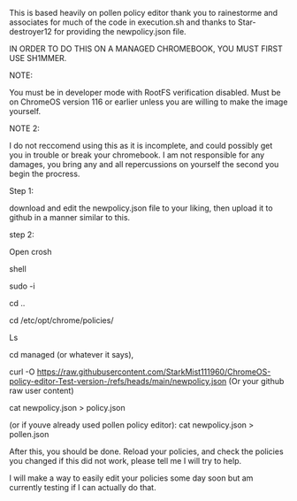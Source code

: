 This is based heavily on pollen policy editor thank you to rainestorme and associates for much of the code in execution.sh and thanks to Star-destroyer12 for providing the newpolicy.json file. 

IN ORDER TO DO THIS ON A MANAGED CHROMEBOOK, YOU MUST FIRST USE SH1MMER. 

NOTE:

You must be in developer mode with RootFS verification disabled. Must be on ChromeOS version 116 or earlier unless you are willing to make the image yourself.

NOTE 2:

I do not reccomend using this as it is incomplete, and could possibly get you in trouble or break your chromebook. I am not responsible for any damages, you bring any and all repercussions on yourself the second you begin the procress.

Step 1:

download and edit the newpolicy.json file to your liking, then upload it to github in a manner similar to this.

step 2:

Open crosh

shell

sudo -i  

cd .. 

cd /etc/opt/chrome/policies/

Ls 

cd managed (or whatever it says), 

curl -O https://raw.githubusercontent.com/StarkMist111960/ChromeOS-policy-editor-Test-version-/refs/heads/main/newpolicy.json (Or your github raw user content)

cat newpolicy.json > policy.json 

(or if youve already used pollen policy editor): cat newpolicy.json > pollen.json

After this, you should be done. Reload your policies, and check the policies you changed if this did not work, please tell me I will try to help. 

I will make a way to easily edit your policies some day soon but am currently testing if I can actually do that. 
